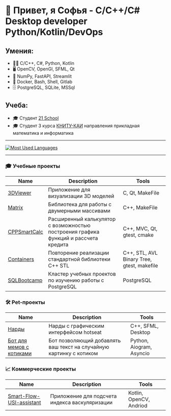 # 👋 Привет, я Софья - C/С++/C# Desktop developer Python/Kotlin/DevOps 
## Умения:
  - 👨‍💻 C/C++, C#, Python, Kotlin
  - 🖥️ OpenCV, OpenGl, SFML, Qt
  - 🐍 NumPy, FastAPI, Streamlit
  - 🤖 Docker, Bash, Shell, Gitlab
  - 🗄 PostgreSQL, SQLite, MSSql

## Учеба: 
  - 🎓 Студент [21 School](https://21-school.ru)
  - 🎓 Студент 3 курса [КНИТУ-КАИ](https://kai.ru/) направления прикладная математика и информатика 

____
[![Most Used Languages](https://github-readme-stats.vercel.app/api/top-langs/?username=Yurairi&layout=compact&hide_border=true&hide=jupyter%20notebook,vue,javascript,css,html,roff,scss&theme=dark)](https://github.com/Yurairi?tab=repositories)
____

### 🎓 Учебные проекты
| Name | Description | Tools |
| --- | --- | --- |
| [3DViewer]() | Приложение для визуализации 3D моделей | C, Qt, MakeFile |
| [Matrix]() | Библиотека для работы с двумерными массивами| C++, MakeFile |
| [CPPSmartCalc]() | Расширенный калькулятор с возможностью построения графика функций и рассчета кредита | C++, MVC, Qt, gtest, cmake |
| [Containers]() | Повторение реализации стандартной библиотеки C++ STL | C++, STL, AVL Binary Tree, gtest, makefile |
| [SQLBootcamp]() | Кластер учебных проектов по изучению работы с PostgreSQL | PostgreSQL |

### 🛠 Pet-проекты
| Name | Description | Tools |
| --- | --- | --- |
| [Нарды](https://github.com/Yurairi/sfml-backgammon) | Нарды с графическим интерфейсом hotseat | C++, SFML, Desktop |
| [Бот для мемов с котиками](https://github.com/Yurairi/KittenMemeBot) | Бот позволяющий добавлять ваш текст на случайную картинку с котиком | Python, Aiogram, Asyncio |

### 📈 Коммерческие проекты
| Name | Description | Tools |
| --- | --- | --- |
| [Smart-Flow-USI-assistant](https://github.com/Yurairi/Smart-Flow-USI-assistant) | Приложение для подсчета индекса васкуляризации | Kotlin, OpenCV, Andriod |
